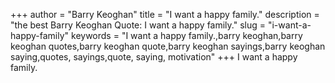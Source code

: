 +++
author = "Barry Keoghan"
title = "I want a happy family."
description = "the best Barry Keoghan Quote: I want a happy family."
slug = "i-want-a-happy-family"
keywords = "I want a happy family.,barry keoghan,barry keoghan quotes,barry keoghan quote,barry keoghan sayings,barry keoghan saying,quotes, sayings,quote, saying, motivation"
+++
I want a happy family.
